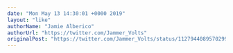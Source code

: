 ```yaml
---
date: "Mon May 13 14:30:01 +0000 2019"
layout: "like"
authorName: "Jamie Alberico"
authorUrl: "https://twitter.com/Jammer_Volts"
originalPost: "https://twitter.com/Jammer_Volts/status/1127944089570299905"
---
```


